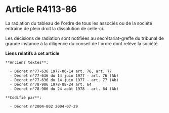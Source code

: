 # Article R4113-86

La radiation du tableau de l'ordre de tous les associés ou de la société entraîne de plein droit la dissolution de celle-ci.

Les décisions de radiation sont notifiées au secrétariat-greffe du tribunal de grande instance à la diligence du conseil de
l'ordre dont relève la société.

**Liens relatifs à cet article**

	**Anciens textes**:

	  - Décret n°77-636 1977-06-14 art. 76, art. 77
	  - Décret n°77-636 du 14 juin 1977 - art. 76 (Ab)
	  - Décret n°77-636 du 14 juin 1977 - art. 77 (Ab)
	  - Décret n°78-906 1978-08-24 art. 64
	  - Décret n°78-906 du 24 août 1978 - art. 64 (Ab)

	**Codifié par**:

	  - Décret n°2004-802 2004-07-29
